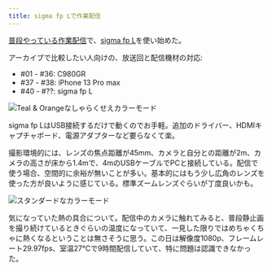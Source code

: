 ```yaml
---
title: sigma fp Lで作業配信
---
```

[普段やっている作業配信](https://www.youtube.com/c/r7kamura)で、[sigma fp L](https://www.amazon.co.jp/dp/B0916G94WV)を使い始めた。

アーカイブで比較したい人向けの、放送回と配信機材の対応:

*   #01 - #36: C980GR
*   #37 - #38: iPhone 13 Pro max
*   #40 - #??: sigma fp L

![](https://lh3.googleusercontent.com/docs/ADP-6oEA6ZqEu_Wla9BInwuqlje6ltz4FeGPsDjcMROz4petF6mITDc3pkkSpdtL7GxSoh-PnXItaaA9SeRqHYI4NtcHxtseCd_Ya5hBclwytSS6HFrPKZhfFMuLhuIpG1j8rBFchr3yKBpNK9Nw18x4Auau8V78IFVDYnxKcXfZJhaNuo9LV2Z3j7SKIekkLNhf3myraZYvVfYTTgoB6f9b0RcASkkoVcL5jQvh5YaLK8o6ggoh6R1JiuRzdQNx18xrafNiVIKgKcpjgP3UvkIKl3xuVSv1Z5uQquSKIODP8AGD4mVSdiJtrBHpzeoVr5zFHXsk1MxwDvldPKNh428fUAgFex9UCqSZJdSLdyDzioYwmUZoNrWHVKMw_khwUQJvG3fkCjqQ4MoonlnAjeLZbDl4gD0phErRG3LXh98uR9nTlN9EcZPV41jNamHxmADenb1G2oDoYPVlD2ZrWzZpFVTlUyUaAnJq0iWxOf3LVZNYDEZzDDW07L3-PSB-8nuoJuNT1Y1-t_rf6EibzCJKc1_9cgKAowj5FRq-ha0f7vcIs2o6NRvCiFRskUWy2F0UCoAK-S8-cCtPTi9HoAMRgxx2jxM0iTmkQYJZEesYBlTF4kYWNW06DC9itWbgwxq9GzuwPUODw_NclHuLKoFNQ8lBJJ49HQ9HfMkLIChQa5Mpm6JxEMdei2j3NmbirHW_CKzPS43dHrb3r-jvEFvpAKjEVNE2E6yvzdxrtZVvKjXqnsGo_WMknxycG2aywqNnHGjzV9ThoPXRvKFoNUcrblfx5c_ZIK3peSsZQ-WoPMxiLwJf9tbPAB_LP90Eq8iaAg9_GiI73N6jwjVnBzeFMLhkuQzd8TOeoTGfxY7hgOSrd0ZlS1n7aiinK6F2BBoBNCjuGjaG395kOffCInMJfYHRIhthzrmsiZB_9r89zp1IPXQ6xpbFd875qpQAJXsQvq-ClzkwvfxGz_ZqNdNt3UXzFyNrq14gm99cIf9BqbHIpMgjnzD7gDHc6ZEDUO3wSxtNHAo9qnvo2gvfVDxDUO0vET9DceFf6WscEigkstaiLa19YBGZN6ehW7Q1QyLgMEtsq7ysBv0aZ7xqaiGQUvBInTnwlWskRYTKKcjeA4LUiIK-OBLxqU-fpYmpPseQXoJXrJ04hI1fzGRE3o2BHPjplpisEEMAaEOA1QTENSew-FbeGPx9nIF8N-hJNQ5IhaPGnTsTkLcySfo8cTaF0baKxmu0Ift-yRPFtU8_GxNObBFI "Teal & Orangeなしゃらくせえカラーモード")

sigma fp LはUSB接続するだけで動くのでお手軽。追加のドライバー、HDMIキャプチャボード、電源アダプターなど要らなくて楽。

撮影環境的には、レンズの焦点距離が45mm、カメラと自分との距離が2m、カメラの高さが床から1.4mで、4mのUSBケーブルでPCと接続している。配信で使う場合、空間的に余裕が無いことが多い。基本的にはもう少し広角のレンズを使った方が良いように感じている。標準ズームレンズぐらいが丁度良いかも。

![](https://lh3.googleusercontent.com/docs/ADP-6oE7Pg-VgkGqphlxI31Ornp27hKW4ZL6R1IqIn0SJUvrEiGCSs9mjSaqmeXkfJM8KqYMxZ6VK6L06CPL2bFZfQjcH-Xwewbx5GGbkF6DOl7iBt_ABT9PIngrwIFqFbJ99vTFo_oIPC4zQyfoU617QcJRkZMBmT8UcL4gKfjBWjX3C6OHY0BwvNiB61Hs98BTtBfUqRjvTDjVo3mI1NwbMslsXJZFlEf4lN8Vu24MAEwXUYQoJqNS9gRVkbyd6DLBmW7hL-_Sh0z9rG3dn1Fql0aEZaZzb8NGAxbXI17KhgP3fatN4veJT5dUoL7V0nqUYCwEm3wdPniaeWeW3Xqx1VQLZX3KyhidkFovjzPSUQ6XpKqe6QVDWeCUPCbfrP8yDm5rDtwXSi_6CN1mqJFlSVgwbfoGfoOWH_6oD9W4jivpveCTXSB6CsGbkgI7YeHvwhqwDq5WReESfkAXS-Y7EZh70dWE8aAZxAO-7cfKm1Marm1sBDUo1tb3DCDvEkyz9OvTmnKKgZ_4BhXDBnIDLwu3EtvymE4B1nDf4txxg-r9i3THCjobOx0freanZxi3BD2gFP1giKcDIwltLOLTAo940tlMOiSEQYSo6fUjRfzEiIu4J3BYdlNnNP5svLyllgbVH-bpheJSgE4nFJK83i3Rpr-EaeTGW7xd6B4-diqDiCStCbm3xfsIxVzwOK_oFLaDpKbMcmEwpeSmPuzJCPrl7VwydmdqCNwDdq20UzVarZ1En5DO-KEPXGbIHSZmtNrw4yy9ashqlAn6wgWy2XmPKIVEqjbBWbUNAc-_n2Y9AZMEkP3iDJkKeH67e5VY0jpf6kiApESIeEDnTXjDUIKw8vOdjunr-_zR8t4sjYBBLKEwSiCs9O6pDQHV0HeYoNjfVmsQmqlZplRMD5l3L18pmnbpj1TR5840Awuddap1ZfHkdcVtGhN2a5eFgDkOzzb_Bo9yQGT1W2Vr2zr8o70H445Jxi3_huUK3JDfkO6B8Y5SLINxklSIqOa7Qax_rqhIdHyHgkn5ZyZZAX8uDgLX5Jy7KzMXV_shIPh-PJTDXvi6QLbTjD8DDz_p7ZyAvzavlgU4CpotkNcKe8Muk6KsV8hGgLApF5hXdT2oiNBB48ItMvqI0WSS73SUa4b1GoNvV6D2FeFbMEkV0UNPpr8llYK-edmtI7DMlDbqMHDAMlpzwjI46pQ2ZBweAYzpNHMcSbAHqrInAdktsXqCKH-apEzejm2byM9djNGidTa14jrL "スタンダードなカラーモード")

気になっていた熱の具合について。配信中のカメラに触れてみると、普段静止画を撮り続けているときぐらいの温度になっていて、一見した限りではめちゃくちゃに熱くなるということは無さそうに思う。この日は解像度1080p、フレームレート29.97fps、室温27℃で9時間配信していて、特に問題は認識できなかった。
